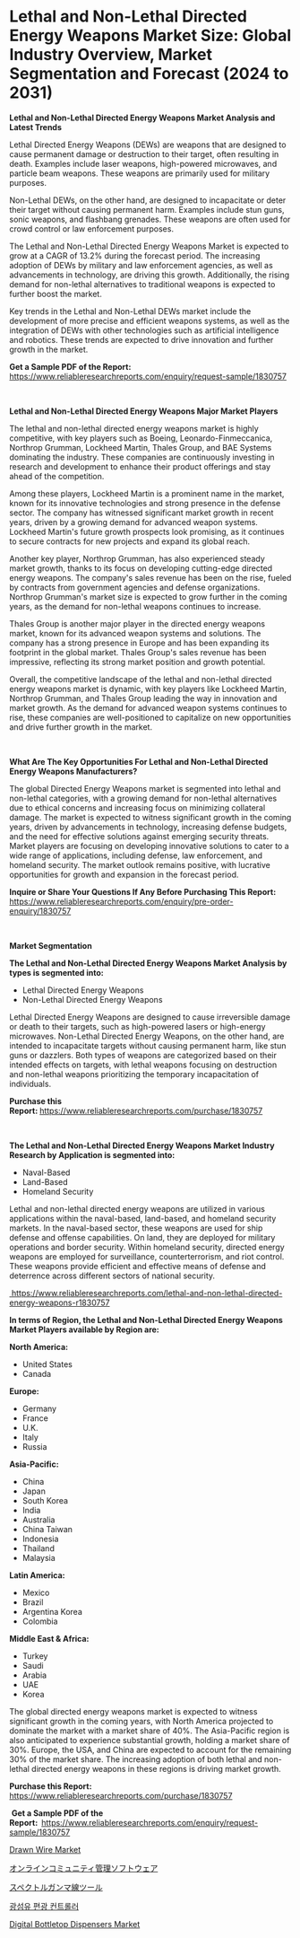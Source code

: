 <p><h1>Lethal and Non-Lethal Directed Energy Weapons Market Size: Global Industry Overview, Market Segmentation and Forecast (2024 to 2031)</h1></p><p><strong>Lethal and Non-Lethal Directed Energy Weapons Market Analysis and Latest Trends</strong></p>
<p><p>Lethal Directed Energy Weapons (DEWs) are weapons that are designed to cause permanent damage or destruction to their target, often resulting in death. Examples include laser weapons, high-powered microwaves, and particle beam weapons. These weapons are primarily used for military purposes.</p><p>Non-Lethal DEWs, on the other hand, are designed to incapacitate or deter their target without causing permanent harm. Examples include stun guns, sonic weapons, and flashbang grenades. These weapons are often used for crowd control or law enforcement purposes.</p><p>The Lethal and Non-Lethal Directed Energy Weapons Market is expected to grow at a CAGR of 13.2% during the forecast period. The increasing adoption of DEWs by military and law enforcement agencies, as well as advancements in technology, are driving this growth. Additionally, the rising demand for non-lethal alternatives to traditional weapons is expected to further boost the market.</p><p>Key trends in the Lethal and Non-Lethal DEWs market include the development of more precise and efficient weapons systems, as well as the integration of DEWs with other technologies such as artificial intelligence and robotics. These trends are expected to drive innovation and further growth in the market.</p></p>
<p><strong>Get a Sample PDF of the Report:&nbsp;</strong> <a href="https://www.reliableresearchreports.com/enquiry/request-sample/1830757">https://www.reliableresearchreports.com/enquiry/request-sample/1830757</a></p>
<p>&nbsp;</p>
<p><strong>Lethal and Non-Lethal Directed Energy Weapons Major Market Players</strong></p>
<p><p>The lethal and non-lethal directed energy weapons market is highly competitive, with key players such as Boeing, Leonardo-Finmeccanica, Northrop Grumman, Lockheed Martin, Thales Group, and BAE Systems dominating the industry. These companies are continuously investing in research and development to enhance their product offerings and stay ahead of the competition.</p><p>Among these players, Lockheed Martin is a prominent name in the market, known for its innovative technologies and strong presence in the defense sector. The company has witnessed significant market growth in recent years, driven by a growing demand for advanced weapon systems. Lockheed Martin's future growth prospects look promising, as it continues to secure contracts for new projects and expand its global reach.</p><p>Another key player, Northrop Grumman, has also experienced steady market growth, thanks to its focus on developing cutting-edge directed energy weapons. The company's sales revenue has been on the rise, fueled by contracts from government agencies and defense organizations. Northrop Grumman's market size is expected to grow further in the coming years, as the demand for non-lethal weapons continues to increase.</p><p>Thales Group is another major player in the directed energy weapons market, known for its advanced weapon systems and solutions. The company has a strong presence in Europe and has been expanding its footprint in the global market. Thales Group's sales revenue has been impressive, reflecting its strong market position and growth potential.</p><p>Overall, the competitive landscape of the lethal and non-lethal directed energy weapons market is dynamic, with key players like Lockheed Martin, Northrop Grumman, and Thales Group leading the way in innovation and market growth. As the demand for advanced weapon systems continues to rise, these companies are well-positioned to capitalize on new opportunities and drive further growth in the market.</p></p>
<p>&nbsp;</p>
<p><strong>What Are The Key Opportunities For Lethal and Non-Lethal Directed Energy Weapons Manufacturers?</strong></p>
<p><p>The global Directed Energy Weapons market is segmented into lethal and non-lethal categories, with a growing demand for non-lethal alternatives due to ethical concerns and increasing focus on minimizing collateral damage. The market is expected to witness significant growth in the coming years, driven by advancements in technology, increasing defense budgets, and the need for effective solutions against emerging security threats. Market players are focusing on developing innovative solutions to cater to a wide range of applications, including defense, law enforcement, and homeland security. The market outlook remains positive, with lucrative opportunities for growth and expansion in the forecast period.</p></p>
<p><strong>Inquire or Share Your Questions If Any Before Purchasing This Report:</strong> <a href="https://www.reliableresearchreports.com/enquiry/pre-order-enquiry/1830757">https://www.reliableresearchreports.com/enquiry/pre-order-enquiry/1830757</a></p>
<p>&nbsp;</p>
<p><strong>Market Segmentation</strong></p>
<p><strong>The Lethal and Non-Lethal Directed Energy Weapons Market Analysis by types is segmented into:</strong></p>
<p><ul><li>Lethal Directed Energy Weapons</li><li>Non-Lethal Directed Energy Weapons</li></ul></p>
<p><p>Lethal Directed Energy Weapons are designed to cause irreversible damage or death to their targets, such as high-powered lasers or high-energy microwaves. Non-Lethal Directed Energy Weapons, on the other hand, are intended to incapacitate targets without causing permanent harm, like stun guns or dazzlers. Both types of weapons are categorized based on their intended effects on targets, with lethal weapons focusing on destruction and non-lethal weapons prioritizing the temporary incapacitation of individuals.</p></p>
<p><strong>Purchase this Report:&nbsp;</strong><a href="https://www.reliableresearchreports.com/purchase/1830757">https://www.reliableresearchreports.com/purchase/1830757</a></p>
<p>&nbsp;</p>
<p><strong>The Lethal and Non-Lethal Directed Energy Weapons Market Industry Research by Application is segmented into:</strong></p>
<p><ul><li>Naval-Based</li><li>Land-Based</li><li>Homeland Security</li></ul></p>
<p><p>Lethal and non-lethal directed energy weapons are utilized in various applications within the naval-based, land-based, and homeland security markets. In the naval-based sector, these weapons are used for ship defense and offense capabilities. On land, they are deployed for military operations and border security. Within homeland security, directed energy weapons are employed for surveillance, counterterrorism, and riot control. These weapons provide efficient and effective means of defense and deterrence across different sectors of national security.</p></p>
<p><a href="https://www.reliableresearchreports.com/lethal-and-non-lethal-directed-energy-weapons-r1830757">&nbsp;https://www.reliableresearchreports.com/lethal-and-non-lethal-directed-energy-weapons-r1830757</a></p>
<p><strong>In terms of Region, the Lethal and Non-Lethal Directed Energy Weapons Market Players available by Region are:</strong></p>
<p>
    <p> <strong> North America: </strong>
        <ul>
            <li>United States</li>
            <li>Canada</li>
        </ul>
        </p> 
    <p> <strong> Europe: </strong>
        <ul>
            <li>Germany</li>
            <li>France</li>
            <li>U.K.</li>
            <li>Italy</li>
            <li>Russia</li>
        </ul>
        </p> 
    <p> <strong> Asia-Pacific: </strong>
        <ul>
            <li>China</li>
            <li>Japan</li>
            <li>South Korea</li>
            <li>India</li>
            <li>Australia</li>
            <li>China Taiwan</li>
            <li>Indonesia</li>
            <li>Thailand</li>
            <li>Malaysia</li>
        </ul>
        </p> 
    <p> <strong> Latin America: </strong>
        <ul>
            <li>Mexico</li>
            <li>Brazil</li>
            <li>Argentina Korea</li>
            <li>Colombia</li>
        </ul>
        </p> 
    <p> <strong> Middle East & Africa: </strong>
        <ul>
            <li>Turkey</li>
            <li>Saudi</li>
            <li>Arabia</li>
            <li>UAE</li>
            <li>Korea</li>
        </ul>
    </p>
    </p>
<p><p>The global directed energy weapons market is expected to witness significant growth in the coming years, with North America projected to dominate the market with a market share of 40%. The Asia-Pacific region is also anticipated to experience substantial growth, holding a market share of 30%. Europe, the USA, and China are expected to account for the remaining 30% of the market share. The increasing adoption of both lethal and non-lethal directed energy weapons in these regions is driving market growth.</p></p>
<p><strong>Purchase this Report: </strong><a href="https://www.reliableresearchreports.com/purchase/1830757">https://www.reliableresearchreports.com/purchase/1830757</a></p>
<p>&nbsp;<strong>Get a Sample PDF of the Report:&nbsp;&nbsp;</strong><a href="https://www.reliableresearchreports.com/enquiry/request-sample/1830757">https://www.reliableresearchreports.com/enquiry/request-sample/1830757</a></p>
<p><strong></strong></p>
<p><p><a href="https://issuu.com/reportprime-2/docs/drawn-wire-market-size-2030.pptx">Drawn Wire Market</a></p><p><a href="https://medium.com/@juliafadel1922/%E3%82%AA%E3%83%B3%E3%83%A9%E3%82%A4%E3%83%B3%E3%82%B3%E3%83%9F%E3%83%A5%E3%83%8B%E3%83%86%E3%82%A3%E7%AE%A1%E7%90%86%E3%82%BD%E3%83%95%E3%83%88%E3%82%A6%E3%82%A7%E3%82%A2%E5%B8%82%E5%A0%B4%E3%81%AE%E8%A6%8F%E6%A8%A1-cagr-%E5%8B%95%E5%90%91-2024%E5%B9%B4%E3%81%8B%E3%82%892030%E5%B9%B4%E3%81%BE%E3%81%A7-31e1fabb5153">オンラインコミュニティ管理ソフトウェア</a></p><p><a href="https://github.com/luffiazaza/Market-Research-Report-List-1/blob/main/871598742243.md">スペクトルガンマ線ツール</a></p><p><a href="https://github.com/solomonbode85/Market-Research-Report-List-1/blob/main/655653438713.md">광섬유 편광 컨트롤러</a></p><p><a href="https://github.com/tamvrosiya/Market-Research-Report-List-4/blob/main/digital-bottletop-dispensers-market.md">Digital Bottletop Dispensers Market</a></p></p>